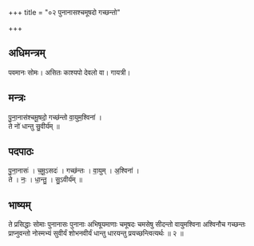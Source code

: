 +++
title = "०२ पुनानासश्चमूषदो गच्छन्तो"

+++
## अधिमन्त्रम्
पवमानः सोमः। असितः काश्यपो देवलो वा। गायत्री।

## मन्त्रः
पु॒ना॒नास॑श्चमू॒षदो॒ गच्छ॑न्तो वा॒युम॒श्विना॑ ।  
ते नो॑ धान्तु सु॒वीर्य॑म् ॥

## पदपाठः
पु॒ना॒नासः॑ । च॒मू॒ऽसदः॑ । गच्छ॑न्तः । वा॒युम् । अ॒श्विना॑ ।  
ते । नः॒ । धा॒न्तु॒ । सु॒ऽवीर्य॑म् ॥

## भाष्यम्
ते प्रसिद्धाः सोमाः पुनानासः पुनानाः अभिषूयमाणाः चमूषदः चमसेषु सीदन्तो वायुमश्विना अश्विनौच गच्छन्तः प्राप्नुवन्तो नोस्मभ्यं सुवीर्यं शोभनवीर्यं धान्तु धारयन्तु प्रयच्छन्त्वित्यर्थः ॥ २ ॥